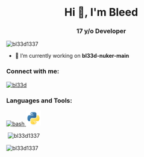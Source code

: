 <h1 align="center">Hi 👋, I'm Bleed</h1>
<h3 align="center">17 y/o Developer</h3>

<p align="left"> <img src="https://komarev.com/ghpvc/?username=bl33d1337&label=Profile%20views&color=0e75b6&style=flat" alt="bl33d1337" /> </p>

- 🔭 I’m currently working on **bl33d-nuker-main**

<h3 align="left">Connect with me:</h3>
<p align="left">
<a href="https://www.youtube.com/c/bl33d" target="blank"><img align="center" src="https://raw.githubusercontent.com/rahuldkjain/github-profile-readme-generator/master/src/images/icons/Social/youtube.svg" alt="bl33d" height="30" width="40" /></a>
</p>

<h3 align="left">Languages and Tools:</h3>
<p align="left"> <a href="https://www.gnu.org/software/bash/" target="_blank" rel="noreferrer"> <img src="https://www.vectorlogo.zone/logos/gnu_bash/gnu_bash-icon.svg" alt="bash" width="40" height="40"/> </a> <a href="https://www.python.org" target="_blank" rel="noreferrer"> <img src="https://raw.githubusercontent.com/devicons/devicon/master/icons/python/python-original.svg" alt="python" width="40" height="40"/> </a> </p>

<p>&nbsp;<img align="center" src="https://github-readme-stats.vercel.app/api?username=bl33d1337&show_icons=true&locale=en" alt="bl33d1337" /></p>

<p><img align="center" src="https://github-readme-streak-stats.herokuapp.com/?user=bl33d1337&" alt="bl33d1337" /></p>
